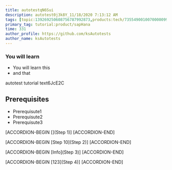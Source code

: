 ```yaml
---
title: autotestqN6Sui
description: autotest0j3k8Y_11/18/2020 7:13:12 AM
tags: [topic:139269250608756787992873,products:tech/73554900100700000996,tutorial:experience/advanced]
primary_tag: tutorial:product/sapHana
time: 331
author_profile: https://github.com/ksAutotests
author_name: ksAutotests
---
```

### You will learn
- You will learn this
- and that

autotest tutorial text6JcE2C

## Prerequisites
- Prerequisute1
- Prerequisute2
- Prerequisute3

[ACCORDION-BEGIN [](Step 1)]
[ACCORDION-END]

[ACCORDION-BEGIN [Step 10](Step 2)]
[ACCORDION-END]

[ACCORDION-BEGIN [Info](Step 3)]
[ACCORDION-END]

[ACCORDION-BEGIN [123](Step 4)]
[ACCORDION-END]

